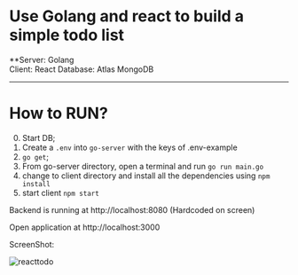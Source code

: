 # Use Golang and react to build a simple todo list


**Server: Golang  
Client: React
Database: Atlas MongoDB 

---

# How to RUN?

0. Start DB;
1.  Create a `.env` into `go-server` with the keys of .env-example
2. `go get`;
3. From go-server directory, open a terminal and run `go run main.go`
4. change to client directory and install all the dependencies using `npm install`  
5. start client `npm start`

Backend is running at http://localhost:8080 (Hardcoded on screen)

Open application at http://localhost:3000


ScreenShot:

![reacttodo](https://user-images.githubusercontent.com/33490097/117886548-c0cd3300-b285-11eb-97af-31e7b45f25bf.png)
